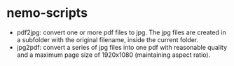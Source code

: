# nemo-scripts

- pdf2jpg: convert one or more pdf files to jpg. The jpg files are created in a subfolder with the original filename, inside the current folder.
- jpg2pdf: convert a series of jpg files into one pdf with reasonable quality and a maximum page size of 1920x1080 (maintaining aspect ratio).
